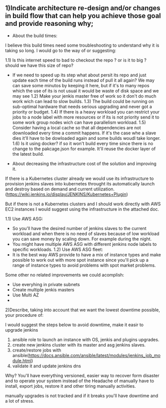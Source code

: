 
## 1)Indicate architecture re-design and/or changes in build flow that can help you achieve those goal and provide reasoning why;

-  About the  build times:

I believe this build times need some troubleshooting to understand why it is taking so long.
I would go to the way of or suggesting:

1.1) Is this internet speed to bad to checkout the repo ? or is it to big ? should we have this size of repo? 
  - If we need to speed up its step what about persit its repo and just update each time of the build runs instead of pull it all again?
  We may can save some minutos by keeping it here, but if it's to many repos which the use of its is not usual it would be waste of disk space and we may see
1.2)  Make your jenkis master free of work so it don't do much work wich can lead to slow builds.
1.3) The build could be running on sub-optimal hardware that needs serious upgrading and never got a priority or budget.
1.4) If there is a heavy workload you can restrict your jobs to a node label with more resources or if its is not priority send it to some work group nodes wich can have
parallelism workload.
1.5) Consider having a local cache so that all dependencies are not downloaded every time a commit happens. 
If it's the case whe a slave dies it'll have to be dowloaded again and some builds woudl take longer.
1.6) Is it using docker? if so it won't build every time since there is no change to the pakcage.json for example. It'll reuse the docker layer of the latest build.


- About  decreasing the infrastructure cost of the solution and improving it.

 
If there is a Kubernetes cluster already we would use its infrastructure to provision jenkins slaves into
kubernetes throught its automatically launch and destroy based on demand and current utilization.
(https://wiki.jenkins.io/display/JENKINS/Kubernetes+Plugin)

But if there is not a Kubernetes clusters and I should work directly with AWS EC2 instances I would suggest using
the infrastructure in the attached doc.


1.1) Use AWS ASG: 
  - So you'll have the desired number of jenkins slaves to the current workload and when there is no need of slaves because of low workload you can save money by scaling down. For example during the night.
  - You might have multiple AWS ASG with different jenkins node labels to specific workloads.
1.2) Use AWS ASG fleet:
 - It is the best way AWS provide to have a mix of instance types and make possible to work out with more spot instance since you'll pick up a range of instance types to avoid problems with spot market problems.

Some other no related improvements we could acomplish:

- Use everyhing in private subnets
- Create multiple jenkis masters
- Use Multi AZ
- 

2)Describe, taking into account that we want the lowest downtime possible, your procedure of:

I would suggest the steps below to avoid downtime, make it easir to upgrade jenkins

1) ansible role to launch an instance with OS, jenkis and plugins upgrades.
3) create new jenkins cluster with its master and asg jenkins slaves.
4) create/restore jobs with ansible(https://docs.ansible.com/ansible/latest/modules/jenkins_job_module.html)
5) validate it and update jenkins dns

Why? You'll have everything versioned, easier way to recover form disaster and to operate 
your system instead of the Headache of manually have to install, export jobs, restore it and other tiring manually activities.

manually upgrades is not tracked and if it breaks you'll have downtime and a lot of stress. 

